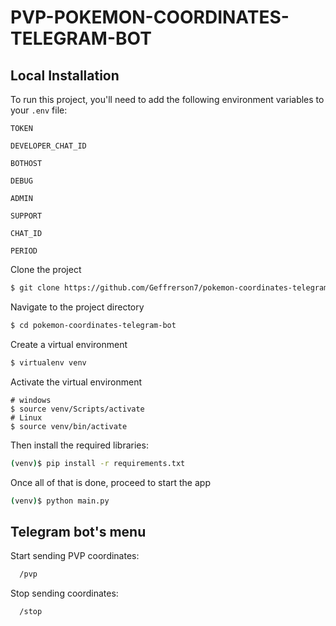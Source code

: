 # PVP-POKEMON-COORDINATES-TELEGRAM-BOT

## Local Installation

To run this project, you'll need to add the following environment variables to your `.env` file:

`TOKEN`

`DEVELOPER_CHAT_ID`

`BOTHOST`

`DEBUG`

`ADMIN`

`SUPPORT`

`CHAT_ID`

`PERIOD`

Clone the project

```bash
$ git clone https://github.com/Geffrerson7/pokemon-coordinates-telegram-bot.git
```

Navigate to the project directory

```bash
$ cd pokemon-coordinates-telegram-bot
```

Create a virtual environment

```sh
$ virtualenv venv
```

Activate the virtual environment

```
# windows
$ source venv/Scripts/activate
# Linux
$ source venv/bin/activate
```

Then install the required libraries:

```sh
(venv)$ pip install -r requirements.txt
```

Once all of that is done, proceed to start the app

```bash
(venv)$ python main.py
```

## Telegram bot's menu

Start sending PVP coordinates:

```bash
  /pvp
```

Stop sending coordinates:
```bash
  /stop